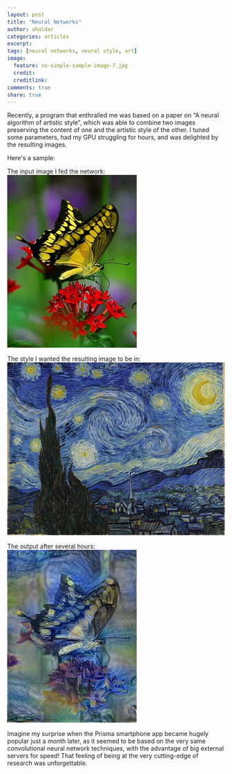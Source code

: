 ```yaml
---
layout: post
title: "Neural Networks"
author: ahaldar
categories: articles
excerpt:
tags: [neural networks, neural style, art]
image:
  feature: so-simple-sample-image-7.jpg
  credit:
  creditlink:
comments: true
share: true
---
```


Recently, a program that enthralled me was based on a paper on “A neural algorithm of artistic style”, which was able to combine two images preserving the content of one and the artistic style of the other. I tuned some parameters, had my GPU struggling for hours, and was delighted by the resulting images.

Here's a sample:

The input image I fed the network:   
![Image](https://raw.githubusercontent.com/ahaldar/neural-style/master/1-my-content.jpg "Image")

The style I wanted the resulting image to be in:   
![Style](https://raw.githubusercontent.com/ahaldar/neural-style/master/1-my-style.jpg "Style")

The output after several hours:   
![Output](https://raw.githubusercontent.com/ahaldar/neural-style/master/1-my-output.jpg "Output")

Imagine my surprise when the Prisma smartphone app became hugely popular just a month later, as it seemed to be based on the very same convolutional neural network techniques, with the advantage of big external servers for speed! That feeling of being at the very cutting-edge of research was unforgettable.



